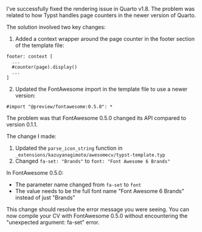I've successfully fixed the rendering issue in Quarto v1.8. The problem was related to how Typst handles page counters in the newer version of Quarto.

The solution involved two key changes:

1. Added a context wrapper around the page counter in the footer section of the template file:

```typst
footer: context [
  ...
  #counter(page).display()
  ...
]
```

2. Updated the FontAwesome import in the template file to use a newer version:

```typst
#import "@preview/fontawesome:0.5.0": *
```


The problem was that FontAwesome 0.5.0 changed its API compared to version 0.1.1.

The change I made:

1. Updated the `parse_icon_string` function in `_extensions/kazuyanagimoto/awesomecv/typst-template.typ`
2. Changed `fa-set: "Brands"` to `font: "Font Awesome 6 Brands"`

In FontAwesome 0.5.0:

- The parameter name changed from `fa-set` to `font`
- The value needs to be the full font name "Font Awesome 6 Brands" instead of just "Brands"

This change should resolve the error message you were seeing. You can now compile your CV with FontAwesome 0.5.0 without encountering the "unexpected argument: fa-set" error.

